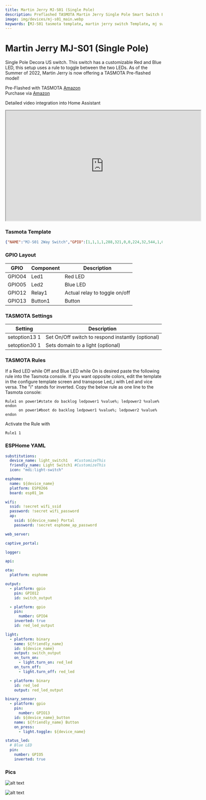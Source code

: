 ```yaml
---
title: Martin Jerry MJ-S01 (Single Pole)
description: Preflashed TASMOTA Martin Jerry Single Pole Smart Switch ESP8266
image: img/devices/mj-s01_main.webp
keywords: [MJ-S01 tasmota template, martin jerry switch Template, mj switch ESPHome, martin jerry switch]
---
```


# Martin Jerry MJ-S01 (Single Pole)

Single Pole Decora US switch.  This switch has a customizable Red and Blue LED, this setup uses a rule to toggle between the two LEDs.  As of the Summer of 2022, Martin Jerry is now offering a TASMOTA Pre-flashed model!

Pre-Flashed with TASMOTA [Amazon](https://amzn.to/3K4qpIx)  
Purchase via [Amazon](https://amzn.to/2IM0cn5)

Detailed video integration into Home Assistant
<iframe allowfullscreen height="353" src="https://www.youtube.com/embed/H7GlOoJrOjU" width="625" youtube-src-=""></iframe>  


### Tasmota Template
```json
{"NAME":"MJ-S01 2Way Switch","GPIO":[1,1,1,1,288,321,0,0,224,32,544,1,0,0],"FLAG":0,"BASE":18, "CMND": "SO30 1 | SO13 1"}
```

### GPIO Layout

| GPIO |    Component | Description |
|------ |-------------|-------------|         
|GPIO04	| Led1 | Red LED
|GPIO05	| Led2 | Blue LED
|GPIO12	| Relay1 | Actual relay to toggle on/off
|GPIO13	| Button1 | Button

### TASMOTA Settings

| Setting | Description
|---------------|-------------
| setoption13 1 | Set On/Off switch to respond instantly (optional)
| setoption30 1 | Sets domain to a light (optional)

### TASMOTA Rules

If a Red LED while Off and Blue LED while On is desired paste the following rule into the Tasmota console.  If you want opposite colors, edit the template in the configure template screen and transpose Led_i with Led and vice versa. The "i" stands for inverted.  Copy the below rule as one line to the Tasmota console:  

```
Rule1 on power1#state do backlog ledpower1 %value%; ledpower2 %value% endon
      on power1#boot do backlog ledpower1 %value%; ledpower2 %value% endon
```

Activate the Rule with 

```
Rule1 1
```

### ESPHome YAML
```yaml
substitutions:
  device_name: light_switch1   #CustomizeThis
  friendly_name: Light Switch1 #CustomizeThis
  icon: "mdi:light-switch"

esphome:
  name: ${device_name}
  platform: ESP8266
  board: esp01_1m

wifi:
  ssid: !secret wifi_ssid
  password: !secret wifi_password
  ap:
    ssid: ${device_name} Portal
    password: !secret esphome_ap_password

web_server:

captive_portal:

logger:

api:

ota:
  platform: esphome

output:
  - platform: gpio
    pin: GPIO12
    id: switch_output

  - platform: gpio
    pin:
      number: GPIO4
    inverted: true      
    id: red_led_output

light:
  - platform: binary
    name: ${friendly_name}
    id: ${device_name}
    output: switch_output
    on_turn_on:
      - light.turn_on: red_led
    on_turn_off:
      - light.turn_off: red_led

  - platform: binary
    id: red_led
    output: red_led_output

binary_sensor:
  - platform: gpio
    pin:
      number: GPIO13
    id: ${device_name}_button
    name: ${friendly_name} Button
    on_press:
      - light.toggle: ${device_name}

status_led:
  # Blue LED
  pin:
    number: GPIO5
    inverted: true
```

### Pics

![alt text](/img/devices/mj-s01_main.webp "Martin Jerry MJ-S01")

![alt text](/img/devices/mj-s01_inside1.webp "Martin Jerry MJ-S01 Insides")
